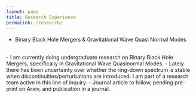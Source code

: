 ```yaml
---
layout: page
title: Research Experience
permalink: /research/
---
```


- Binary Black Hole Mergers & Gravitational Wave Quasi Normal Modes  
<br> 
	- I am currently doing undergraduate research on Binary Black Hole Mergers, specifically in Gravitational Wave Quasinormal Modes.
	- Lately there has been uncertainty over whether the ring-down spectrum is stable when discontinuities/perturbations are introduced. I am part of a research team active in this line of inquiry.
	- Journal article to follow, pending pre-print on Arxiv, and publication in a journal.
